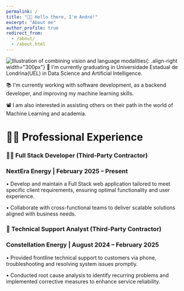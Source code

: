 ```yaml
---
permalink: /
title: "👋🏼 Hello there, I'm André!"
excerpt: "About me"
author_profile: true
redirect_from: 
  - /about/
  - /about.html
---
```




![Illustration of combining vision and language modalities](image_to_text_vis.png){: .align-right width="300px"}
🔬 I'm currently graduating in Universidade Estadual de Londrina(UEL) in Data Science and Artificial Intelligence.

📚 I'm currently working with software development, as a backend developer, and improving my machine learning skills.

📽️ I am also interested in assisting others on their path in the world of Machine Learning and academia.

# 👨🏻 Professional Experience

### 🧑‍💻 Full Stack Developer (Third-Party Contractor) 
### NextEra Energy | February 2025 – Present 

 • Develop and maintain a Full Stack web application tailored to meet specific client requirements, ensuring optimal functionality and user experience.

 • Collaborate with cross-functional teams to deliver scalable solutions aligned with business needs.

### 💬 Technical Support Analyst (Third-Party Contractor) 
### Constellation Energy | August 2024 – February 2025 

 • Provided frontline technical support to customers via phone, troubleshooting and resolving system issues promptly.
 
 • Conducted root cause analysis to identify recurring problems and implemented corrective measures to enhance service reliability.








